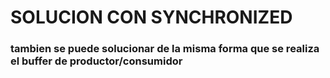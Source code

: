 # SOLUCION CON SYNCHRONIZED
### tambien se puede solucionar de la misma forma que se realiza el buffer de productor/consumidor
